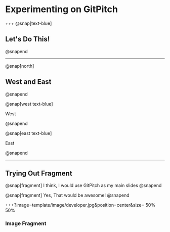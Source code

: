 # Experimenting on GitPitch

+++
@snap[text-blue]

<h2>Let's Do This!</h2>

@snapend

---
@snap[north]

<h2>West and East</h2>

@snapend

@snap[west text-blue]

West

@snapend

@snap[east text-blue]

East

@snapend

---

## Trying Out Fragment

@snap[fragment]
I think, I would use GitPitch as my main slides
@snapend

@snap[fragment]
Yes, That would be awesome!
@snapend

+++?image=template/image/developer.jpg&position=center&size= 50% 50%

### Image Fragment
